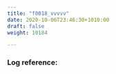 ```yaml
---
title: "f0018_vvvvv"
date: 2020-10-06T23:46:30+1010:00
draft: false
weight: 10184

---
```


### Log reference: <no value>

```
